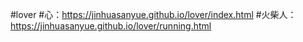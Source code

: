 #lover
#心：https://jinhuasanyue.github.io/lover/index.html
#火柴人：https://jinhuasanyue.github.io/lover/running.html
